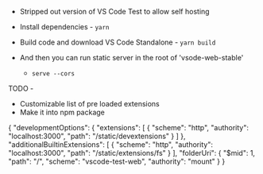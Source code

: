 - Stripped out version of VS Code Test to allow self hosting

- Install dependencies - `yarn`
- Build code and download VS Code Standalone - `yarn build`

- And then you can run static server in the root of 'vsode-web-stable'
  - `serve --cors`

TODO -

- Customizable list of pre loaded extensions
- Make it into npm package

<meta id="vscode-workbench-web-configuration" data-settings="{&quot;developmentOptions&quot;:{&quot;extensions&quot;:[{&quot;scheme&quot;:&quot;http&quot;,&quot;authority&quot;:&quot;localhost:3000&quot;,&quot;path&quot;:&quot;/static/devextensions&quot;}]},&quot;additionalBuiltinExtensions&quot;:[{&quot;scheme&quot;:&quot;http&quot;,&quot;authority&quot;:&quot;localhost:3000&quot;,&quot;path&quot;:&quot;/static/extensions/fs&quot;}],&quot;folderUri&quot;:{&quot;$mid&quot;:1,&quot;path&quot;:&quot;/&quot;,&quot;scheme&quot;:&quot;vscode-test-web&quot;,&quot;authority&quot;:&quot;mount&quot;}}">


{
    "developmentOptions": {
        "extensions": [
            {
                "scheme": "http",
                "authority": "localhost:3000",
                "path": "/static/devextensions"
            }
        ]
    },
    "additionalBuiltinExtensions": [
        {
            "scheme": "http",
            "authority": "localhost:3000",
            "path": "/static/extensions/fs"
        }
    ],
    "folderUri": {
        "$mid": 1,
        "path": "/",
        "scheme": "vscode-test-web",
        "authority": "mount"
    }
}